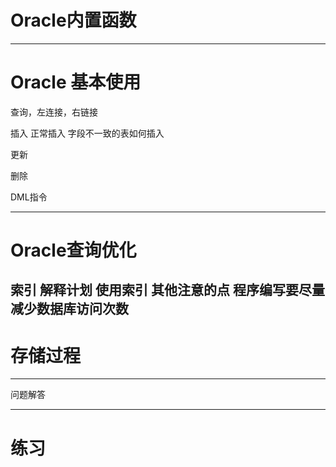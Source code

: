 # Oracle内置函数

--- 
# Oracle 基本使用
查询，左连接，右链接

插入
正常插入
字段不一致的表如何插入

更新

删除

DML指令

---
# Oracle查询优化
索引
解释计划
使用索引
其他注意的点
程序编写要尽量减少数据库访问次数
---
# 存储过程

---
问题解答

---
# 练习
